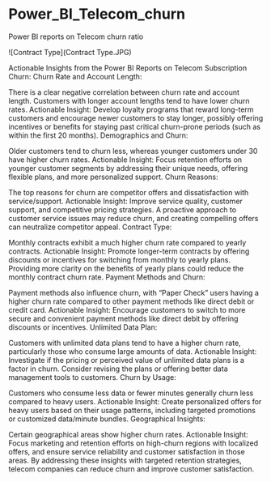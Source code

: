 # Power_BI_Telecom_churn
Power BI reports on Telecom churn ratio

![Contract Type](Contract Type.JPG)

Actionable Insights from the Power BI Reports on Telecom Subscription Churn:
Churn Rate and Account Length:

There is a clear negative correlation between churn rate and account length. Customers with longer account lengths tend to have lower churn rates.
Actionable Insight: Develop loyalty programs that reward long-term customers and encourage newer customers to stay longer, possibly offering incentives or benefits for staying past critical churn-prone periods (such as within the first 20 months).
Demographics and Churn:

Older customers tend to churn less, whereas younger customers under 30 have higher churn rates.
Actionable Insight: Focus retention efforts on younger customer segments by addressing their unique needs, offering flexible plans, and more personalized support.
Churn Reasons:

The top reasons for churn are competitor offers and dissatisfaction with service/support.
Actionable Insight: Improve service quality, customer support, and competitive pricing strategies. A proactive approach to customer service issues may reduce churn, and creating compelling offers can neutralize competitor appeal.
Contract Type:

Monthly contracts exhibit a much higher churn rate compared to yearly contracts.
Actionable Insight: Promote longer-term contracts by offering discounts or incentives for switching from monthly to yearly plans. Providing more clarity on the benefits of yearly plans could reduce the monthly contract churn rate.
Payment Methods and Churn:

Payment methods also influence churn, with “Paper Check” users having a higher churn rate compared to other payment methods like direct debit or credit card.
Actionable Insight: Encourage customers to switch to more secure and convenient payment methods like direct debit by offering discounts or incentives.
Unlimited Data Plan:

Customers with unlimited data plans tend to have a higher churn rate, particularly those who consume large amounts of data.
Actionable Insight: Investigate if the pricing or perceived value of unlimited data plans is a factor in churn. Consider revising the plans or offering better data management tools to customers.
Churn by Usage:

Customers who consume less data or fewer minutes generally churn less compared to heavy users.
Actionable Insight: Create personalized offers for heavy users based on their usage patterns, including targeted promotions or customized data/minute bundles.
Geographical Insights:

Certain geographical areas show higher churn rates.
Actionable Insight: Focus marketing and retention efforts on high-churn regions with localized offers, and ensure service reliability and customer satisfaction in those areas.
By addressing these insights with targeted retention strategies, telecom companies can reduce churn and improve customer satisfaction.
